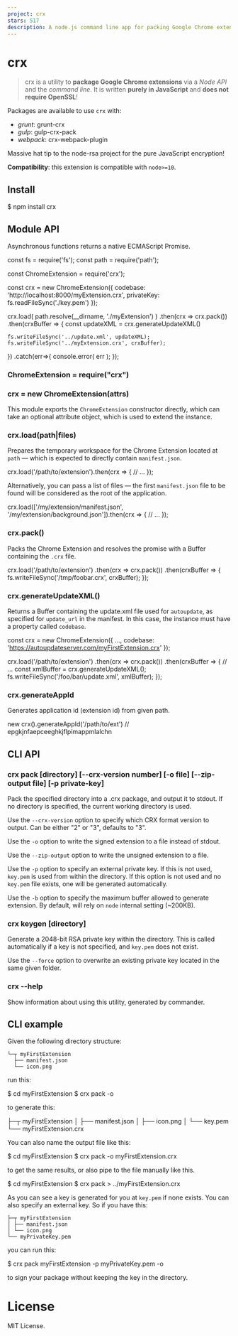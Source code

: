 ```yaml
---
project: crx
stars: 517
description: A node.js command line app for packing Google Chrome extensions.
---
```


crx
===

> crx is a utility to **package Google Chrome extensions** via a _Node API_ and the _command line_. It is written **purely in JavaScript** and **does not require OpenSSL**!

Packages are available to use `crx` with:

-   _grunt_: grunt-crx
-   _gulp_: gulp-crx-pack
-   _webpack_: crx-webpack-plugin

Massive hat tip to the node-rsa project for the pure JavaScript encryption!

**Compatibility**: this extension is compatible with `node>=10`.

Install
-------

$ npm install crx

Module API
----------

Asynchronous functions returns a native ECMAScript Promise.

const fs \= require('fs');
const path \= require('path');

const ChromeExtension \= require('crx');

const crx \= new ChromeExtension({
  codebase: 'http://localhost:8000/myExtension.crx',
  privateKey: fs.readFileSync('./key.pem')
});

crx.load( path.resolve(\_\_dirname, './myExtension') )
  .then(crx \=> crx.pack())
  .then(crxBuffer \=> {
    const updateXML \= crx.generateUpdateXML()

    fs.writeFileSync('../update.xml', updateXML);
    fs.writeFileSync('../myExtension.crx', crxBuffer);
  })
  .catch(err\=>{
    console.error( err );
  });

### ChromeExtension = require("crx")

### crx = new ChromeExtension(attrs)

This module exports the `ChromeExtension` constructor directly, which can take an optional attribute object, which is used to extend the instance.

### crx.load(path|files)

Prepares the temporary workspace for the Chrome Extension located at `path` — which is expected to directly contain `manifest.json`.

crx.load('/path/to/extension').then(crx \=> {
  // ...
});

Alternatively, you can pass a list of files — the first `manifest.json` file to be found will be considered as the root of the application.

crx.load(\['/my/extension/manifest.json', '/my/extension/background.json'\]).then(crx \=> {
  // ...
});

### crx.pack()

Packs the Chrome Extension and resolves the promise with a Buffer containing the `.crx` file.

crx.load('/path/to/extension')
  .then(crx \=> crx.pack())
  .then(crxBuffer \=> {
    fs.writeFileSync('/tmp/foobar.crx', crxBuffer);
  });

### crx.generateUpdateXML()

Returns a Buffer containing the update.xml file used for `autoupdate`, as specified for `update_url` in the manifest. In this case, the instance must have a property called `codebase`.

const crx \= new ChromeExtension({ ..., codebase: 'https://autoupdateserver.com/myFirstExtension.crx' });

crx.load('/path/to/extension')
  .then(crx \=> crx.pack())
  .then(crxBuffer \=> {
    // ...
    const xmlBuffer \= crx.generateUpdateXML();
    fs.writeFileSync('/foo/bar/update.xml', xmlBuffer);
  });

### crx.generateAppId

Generates application id (extension id) from given path.

new crx().generateAppId('/path/to/ext') // epgkjnfaepceeghkjflpimappmlalchn

CLI API
-------

### crx pack \[directory\] \[--crx-version number\] \[-o file\] \[--zip-output file\] \[-p private-key\]

Pack the specified directory into a .crx package, and output it to stdout. If no directory is specified, the current working directory is used.

Use the `--crx-version` option to specify which CRX format version to output. Can be either "2" or "3", defaults to "3".

Use the `-o` option to write the signed extension to a file instead of stdout.

Use the `--zip-output` option to write the unsigned extension to a file.

Use the `-p` option to specify an external private key. If this is not used, `key.pem` is used from within the directory. If this option is not used and no `key.pem` file exists, one will be generated automatically.

Use the `-b` option to specify the maximum buffer allowed to generate extension. By default, will rely on `node` internal setting (~200KB).

### crx keygen \[directory\]

Generate a 2048-bit RSA private key within the directory. This is called automatically if a key is not specified, and `key.pem` does not exist.

Use the `--force` option to overwrite an existing private key located in the same given folder.

### crx --help

Show information about using this utility, generated by commander.

CLI example
-----------

Given the following directory structure:

```
└─┬ myFirstExtension
  ├── manifest.json
  └── icon.png
```

run this:

$ cd myFirstExtension
$ crx pack -o

to generate this:

├─┬ myFirstExtension
│ ├── manifest.json
│ ├── icon.png
│ └── key.pem
└── myFirstExtension.crx

You can also name the output file like this:

$ cd myFirstExtension
$ crx pack -o myFirstExtension.crx

to get the same results, or also pipe to the file manually like this.

$ cd myFirstExtension
$ crx pack \> ../myFirstExtension.crx

As you can see a key is generated for you at `key.pem` if none exists. You can also specify an external key. So if you have this:

```
├─┬ myFirstExtension
│ ├── manifest.json
│ └── icon.png
└── myPrivateKey.pem
```

you can run this:

$ crx pack myFirstExtension -p myPrivateKey.pem -o

to sign your package without keeping the key in the directory.

License
=======

MIT License.
